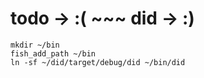 # todo -> :( ~~~ did -> :)

```
mkdir ~/bin
fish_add_path ~/bin
ln -sf ~/did/target/debug/did ~/bin/did

```

